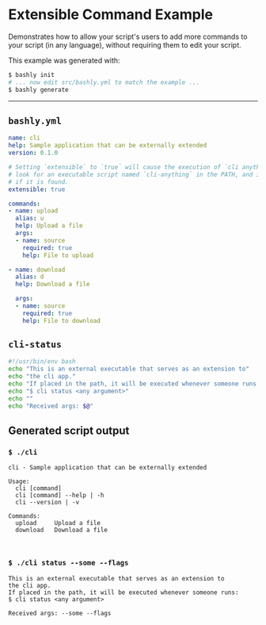 # Extensible Command Example

Demonstrates how to allow your script's users to add more commands to your
script (in any language), without requiring them to edit your script.

This example was generated with:

```bash
$ bashly init
# ... now edit src/bashly.yml to match the example ...
$ bashly generate
```

<!-- include: cli-status -->

-----

## `bashly.yml`

```yaml
name: cli
help: Sample application that can be externally extended
version: 0.1.0

# Setting `extensible` to `true` will cause the execution of `cli anything` to
# look for an executable script named `cli-anything` in the PATH, and invoke it
# if it is found.
extensible: true

commands:
- name: upload
  alias: u
  help: Upload a file
  args:
  - name: source
    required: true
    help: File to upload

- name: download
  alias: d
  help: Download a file

  args:
  - name: source
    required: true
    help: File to download
```

## `cli-status`

```bash
#!/usr/bin/env bash
echo "This is an external executable that serves as an extension to"
echo "the cli app."
echo "If placed in the path, it will be executed whenever someone runs:"
echo "$ cli status <any argument>"
echo ""
echo "Received args: $@"
```


## Generated script output

### `$ ./cli`

```shell
cli - Sample application that can be externally extended

Usage:
  cli [command]
  cli [command] --help | -h
  cli --version | -v

Commands:
  upload     Upload a file
  download   Download a file



```

### `$ ./cli status --some --flags`

```shell
This is an external executable that serves as an extension to
the cli app.
If placed in the path, it will be executed whenever someone runs:
$ cli status <any argument>

Received args: --some --flags


```




